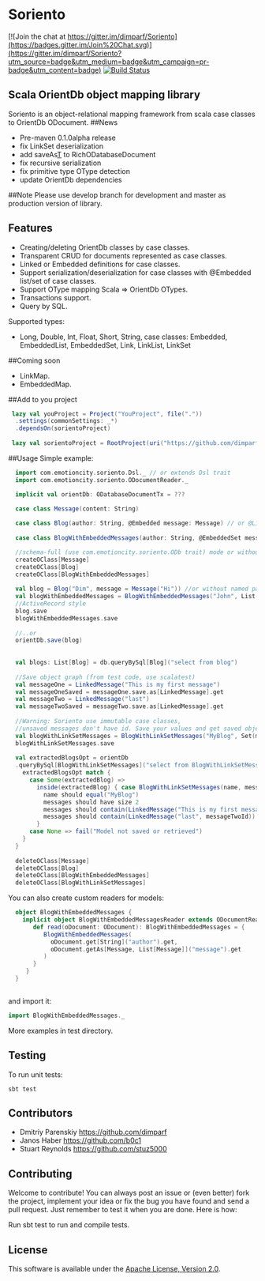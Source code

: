 Soriento
========

[![Join the chat at https://gitter.im/dimparf/Soriento](https://badges.gitter.im/Join%20Chat.svg)](https://gitter.im/dimparf/Soriento?utm_source=badge&utm_medium=badge&utm_campaign=pr-badge&utm_content=badge)
[![Build Status](https://travis-ci.org/dimparf/Soriento.svg)](https://travis-ci.org/dimparf/Soriento)

## Scala OrientDb object mapping library

Soriento is an object-relational mapping framework from scala case classes to OrientDb ODocument.
##News
- Pre-maven 0.1.0alpha release
- fix LinkSet deserialization
- add saveAs[T](document) to RichODatabaseDocument
- fix recursive serialization
- fix primitive type OType detection
- update OrientDb dependencies
 
##Note
Please use develop branch for development and master as production version of library.

## Features

 - Creating/deleting OrientDb classes by case classes.
 - Transparent CRUD for documents represented as case classes.
 - Linked or Embedded definitions for case classes.
 - Support serialization/deserialization for case classes with @Embedded list/set of case classes.
 - Support OType mapping Scala => OrientDb OTypes.
 - Transactions support.
 - Query by SQL.
 
Supported types:
- Long, Double, Int, Float, Short, String, case classes: Embedded, EmbeddedList, EmbeddedSet, Link, LinkList, LinkSet

##Coming soon
- LinkMap.
- EmbeddedMap.

##Add to you project
```scala
 lazy val youProject = Project("YouProject", file("."))
  .settings(commonSettings: _*)
  .dependsOn(sorientoProject)
  
 lazy val sorientoProject = RootProject(uri("https://github.com/dimparf/Soriento.git#master"))
```

##Usage
Simple example:
```scala
  import com.emotioncity.soriento.Dsl._ // or extends Dsl trait
  import com.emotioncity.soriento.ODocumentReader._

  implicit val orientDb: ODatabaseDocumentTx = ???

  case class Message(content: String)
  
  case class Blog(author: String, @Embedded message: Message) // or @Linked
  
  case class BlogWithEmbeddedMessages(author: String, @EmbeddedSet messages: List[Message])

  //schema-full (use com.emotioncity.soriento.ODb trait) mode or without this lines - schema less
  createOClass[Message] 
  createOClass[Blog]
  createOClass[BlogWithEmbeddedMessages]
  
  val blog = Blog("Dim", message = Message("Hi")) //or without named params Blog("Dim", Message("Hi))
  val blogWithEmbeddedMessages = BlogWithEmbeddedMessages("John", List(Message("Hi"), Message("New blog note")))
  //ActiveRecord style
  blog.save
  blogWithEmbeddedMessages.save
  
  //..or
  orientDb.save(blog)
  
  
  val blogs: List[Blog] = db.queryBySql[Blog]("select from blog")
  
  //Save object graph (from test code, use scalatest)
  val messageOne = LinkedMessage("This is my first message")
  val messageOneSaved = messageOne.save.as[LinkedMessage].get
  val messageTwo = LinkedMessage("last")
  val messageTwoSaved = messageTwo.save.as[LinkedMessage].get
  
  //Warning: Soriento use immutable case classes,
  //unsaved messages don't have id. Save your values and get saved object with id with as[T] method.
  val blogWithLinkSetMessages = BlogWithLinkSetMessages("MyBlog", Set(messageOneSaved, messageTwoSaved))
  blogWithLinkSetMessages.save
  
  val extractedBlogsOpt = orientDb
  .queryBySql[BlogWithLinkSetMessages]("select from BlogWithLinkSetMessages where name = 'MyBlog'").headOption
    extractedBlogsOpt match {
      case Some(extractedBlog) =>
        inside(extractedBlog) { case BlogWithLinkSetMessages(name, messages) =>
          name should equal("MyBlog")
          messages should have size 2
          messages should contain(LinkedMessage("This is my first message", messageOneId))
          messages should contain(LinkedMessage("last", messageTwoId))
        }
      case None => fail("Model not saved or retrieved")
    }
  }
    
  deleteOClass[Message]
  deleteOClass[Blog]
  deleteOClass[BlogWithEmbeddedMessages]
  deleteOClass[BlogWithLinkSetMessages]
```

You can also create custom readers for models:
```scala
  object BlogWithEmbeddedMessages {
    implicit object BlogWithEmbeddedMessagesReader extends ODocumentReader[BlogWithEmbeddedMessages] {
       def read(oDocument: ODocument): BlogWithEmbeddedMessages = {
          BlogWithEmbeddedMessages(
            oDocument.get[String]("author").get,
            oDocument.getAs[Message, List[Message]]("message").get
          )
       }
     }
  }
  
```
and import it:
```scala
import BlogWithEmbeddedMessages._

```

More examples in test directory.

## Testing
To run unit tests:

    sbt test

## Contributors
* Dmitriy Parenskiy <https://github.com/dimparf>
* Janos Haber <https://github.com/b0c1>
* Stuart Reynolds <https://github.com/stuz5000>

## Contributing

Welcome to contribute!
You can always post an issue or (even better) fork the project, implement your idea or fix the bug you have found and send a pull request. 
Just remember to test it when you are done. Here is how:

Run sbt test to run and compile tests.
    
## License
This software is available under the [Apache License, Version 2.0](LICENSE).    
